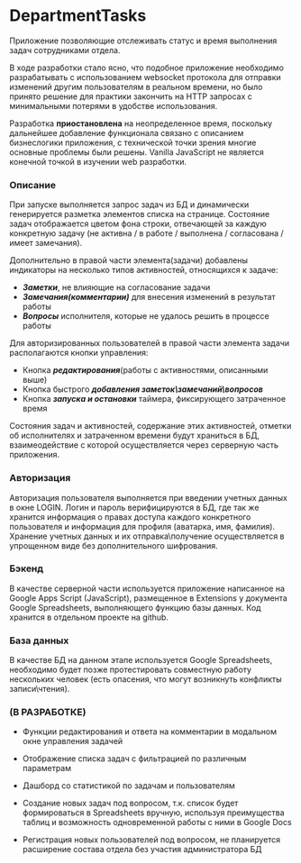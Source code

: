 # DepartmentTasks

Приложение позволяющие отслеживать статус и время выполнения задач сотрудниками отдела.

В ходе разработки стало ясно, что подобное приложение необходимо разрабатывать с использованием websocket протокола для отправки изменений другим пользователям в реальном времени, но было принято решение для практики закончить на HTTP запросах с минимальными потерями в удобстве использования.

Разработка **приостановлена** на неопределенное время, поскольку дальнейшее добавление функционала связано с описанием бизнеслогики приложения, с технической точки зрения многие основные проблемы были решены. Vanilla JavaScript не является конечной точкой в изучении web разработки.

### Описание

При запуске выполняется запрос задач из БД и динамически генерируется разметка элементов списка на странице. Состояние задач отображается цветом фона строки, отвечающей за каждую конкретную задачу (не активна / в работе / выполнена / согласована / имеет замечания).

Дополнительно в правой части элемента(задачи) добавлены индикаторы на несколько типов активностей, относящихся к задаче:

- **_Заметки_**, не влияющие на согласование задачи
- **_Замечания(комментарии)_** для внесения изменений в результат работы
- **_Вопросы_** исполнителя, которые не удалось решить в процессе работы

Для авторизированных пользователей в правой части элемента задачи располагаются кнопки управления:

- Кнопка **_редактирования_**(работы с активностями, описанными выше)
- Кнопка быстрого **_добавления заметок\замечаний\вопросов_**
- Кнопка **_запуска и остановки_** таймера, фиксирующего затраченное время

Состояния задач и активностей, содержание этих активностей, отметки об исполнителях и затраченном времени будут храниться в БД, взаимеодействие с которой осуществляется через серверную часть приложения.

### Авторизация

Авторизация пользователя выполняется при введении учетных данных в окне LOGIN. Логин и пароль верифицируются в БД, где так же хранится информация о правах доступа каждого конкретного пользователя и информация для профиля (аватарка, имя, фамилия). Хранение учетных данных и их отправка\получение осуществляется в упрощенном виде без дополнительного шифрования.

### Бэкенд

В качестве серверной части используется приложение написанное на Google Apps Script (JavaScript), размещенное в Extensions у документа Google Spreadsheets, выполняющего функцию базы данных. Код хранится в отдельном проекте на github.

### База данных

В качестве БД на данном этапе используется Google Spreadsheets, необходимо будет позже протестировать совместную работу нескольких человек (есть опасения, что могут возникнуть конфликты записи\чтения).

### (В РАЗРАБОТКЕ)

- Функции редактирования и ответа на комментарии в модальном окне управления задачей
- Отображение списка задач с фильтрацией по различным параметрам
- Дашборд со статистикой по задачам и пользователям

- Создание новых задач под вопросом, т.к. список будет формироваться в Spreadsheets вручную, используя преимущества таблиц и возможность одновременной работы с ними в Google Docs
- Регистрация новых пользователей под вопросом, не планируется расширение состава отдела без участия администратора БД
